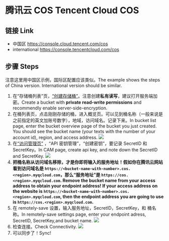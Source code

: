 # 腾讯云 COS Tencent Cloud COS

## 链接 Link

- 中国区 <https://console.cloud.tencent.com/cos>
- international <https://console.tencentcloud.com/cos>

## 步骤 Steps

注意这里用中国区示例，国际区配置应该类似。The example shows the steps of China version. International version should be similar.

1. 在“存储桶列表”页，[“创建存储桶”](https://console.cloud.tencent.com/cos/bucket?action=create)。注意创建**私有读写**，建议打开服务端加密。Create a bucket with **private read-write permissions** and recommendly enable server-side-encryption.
2. 在桶列表页，点击刚刚存储的桶，进入概览页。可以见到桶名称（一般来说是之前指定的英文加账号数字），地域，访问域名。记录下来。In bucket list page, enter the bucket overview page of the bucket you just created. You should see the bucket name (your texts with the number of your account id), region, and access address.
   ![](./cos_bucket_info.png)
3. 在[“访问管理页”](https://console.cloud.tencent.com/cam/capi) ，“API 密钥管理”，“创建密钥”，要记录 SecretID 和 SecretKey。In CAM page, create api key, and note down the SecretID and SecretKey.
   ![](./cos_create_secret.png)
4. **把桶名称从访问域名移除，才是你即将输入的服务地址！假如你在腾讯云网站看到访问域名是 `https://<bucket-name-with-number>.cos.<region>.myqcloud.com`，那么“服务地址”是 `https://cos.<region>.myqcloud.com`. Remove the bucket name from your access address to obtain your endpoint address! If your access address on the website is `https://<bucket-name-with-number>.cos.<region>.myqcloud.com`, then the endpoint address you are going to use is `https://cos.<region>.myqcloud.com`.**
5. 在 remotely-save 设置，输入服务地址，SecretID，SecretKey，和 桶名称。In remotely-save settings page, enter your endpoint adress, SecretID, SecretKey,and bucket name.
   ![](./cos_setting.png)
6. 检查连接。Check Connectivity.
   ![](./cos_connection.png)
7. 可以同步了！Sync!

